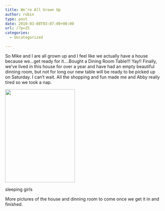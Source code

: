 ```yaml
---
title: We’re All Grown Up
author: robin
type: post
date: 2010-03-08T03:07:00+00:00
url: /?p=25
categories:
  - Uncategorized

---
```

So Mike and I are all grown up and I feel like we actually have a house because we&#8230;get ready for it&#8230;.Bought a Dining Room Table!!! Yay!! Finally, we&#8217;ve lived in this house for over a year and have had an empty beautiful dinning room, but not for long our new table will be ready to be picked up on Saturday. I can&#8217;t wait. All the shopping and fun made me and Abby really tired so we took a nap.

<div id="attachment_26" style="width: 235px" class="wp-caption aligncenter">
  <a href="http://robinandmike.com/wp-content/uploads/2010/03/photo.jpg"><img class="size-medium wp-image-26" title="Abby and Me " src="http://robinandmike.com/wp-content/uploads/2010/03/photo-225x300.jpg" alt="" width="225" height="300" srcset="http://robinandmike.com/wp-content/uploads/2010/03/photo-225x300.jpg 225w, http://robinandmike.com/wp-content/uploads/2010/03/photo.jpg 600w" sizes="(max-width: 225px) 100vw, 225px" /></a>
  
  <p class="wp-caption-text">
    sleeping girls
  </p>
</div>

More pictures of the house and dinning room to come once we get it in and finished.